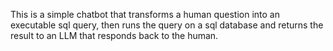This is a simple chatbot that transforms a human question into an executable sql query, then runs the query on a sql database and returns the result to an LLM that responds back to the human.
